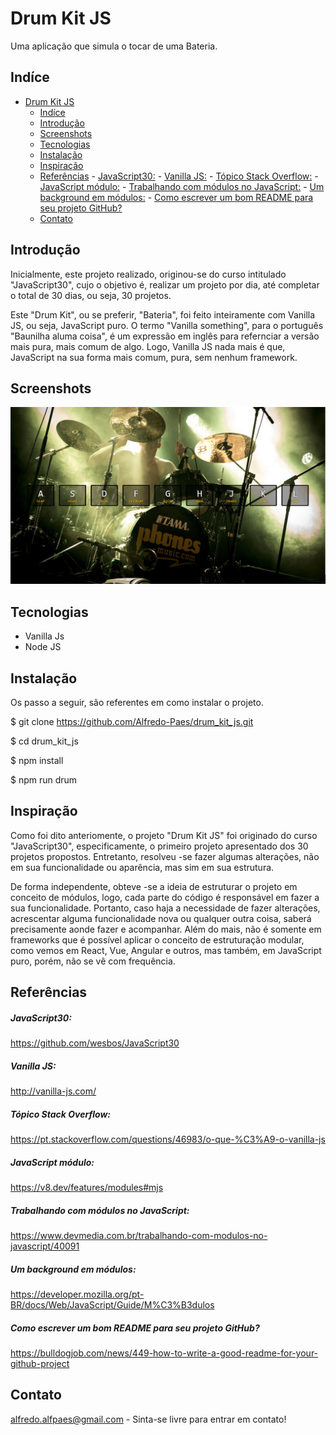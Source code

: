 # Drum Kit JS
Uma aplicação que simula o tocar de uma Bateria.

## Indíce
- [Drum Kit JS](#drum-kit-js)
  - [Indíce](#indíce)
  - [Introdução](#introdução)
  - [Screenshots](#screenshots)
  - [Tecnologias](#tecnologias)
  - [Instalação](#instalação)
  - [Inspiração](#inspiração)
  - [Referências](#referências)
        - [JavaScript30:](#javascript30)
        - [Vanilla JS:](#vanilla-js)
        - [Tópico Stack Overflow:](#tópico-stack-overflow)
        - [JavaScript módulo:](#javascript-módulo)
        - [Trabalhando com módulos no JavaScript:](#trabalhando-com-módulos-no-javascript)
        - [Um background em módulos:](#um-background-em-módulos)
        - [Como escrever um bom README para seu projeto GitHub?](#como-escrever-um-bom-readme-para-seu-projeto-github)
  - [Contato](#contato)

## Introdução
Inicialmente, este projeto realizado, originou-se do curso intitulado "JavaScript30", cujo o objetivo é, realizar um projeto por dia, até completar o total de 30 dias, ou seja, 30 projetos.

Este "Drum Kit", ou se preferir, "Bateria", foi feito inteiramente com Vanilla JS, ou seja, JavaScript puro. O termo "Vanilla something", para o português "Baunilha aluma coisa", é um expressão em inglês para refernciar a versão mais pura, mais comum de algo. Logo, Vanilla JS nada mais é que, JavaScript na sua forma mais comum, pura, sem nenhum framework.

## Screenshots
![Drum Kit Page](./img/drum_kit_js_image.png)

## Tecnologias
* Vanilla Js
* Node JS

## Instalação
Os passo a seguir, são referentes em como instalar o projeto.

$ git clone https://github.com/Alfredo-Paes/drum_kit_js.git 

$ cd  drum_kit_js

$ npm install 

$ npm run drum

## Inspiração
Como foi dito anteriomente, o projeto "Drum Kit JS" foi originado do curso "JavaScript30", especificamente, o primeiro projeto apresentado dos 30 projetos propostos. Entretanto, resolveu -se fazer algumas alterações, não em sua funcionalidade ou aparência, mas sim em sua estrutura.

De forma independente, obteve -se a ideia de estruturar o projeto em conceito de módulos, logo, cada parte do código é responsável em fazer a sua funcionalidade. Portanto, caso haja a necessidade de fazer alterações, acrescentar alguma funcionalidade nova ou qualquer outra coisa, saberá precisamente aonde fazer e acompanhar. Além do mais, não é somente em frameworks que é possível aplicar o conceito de estruturação modular, como vemos em React, Vue, Angular e outros, mas também, em JavaScript puro, porém, não se vê com frequência.

## Referências
##### JavaScript30: 
https://github.com/wesbos/JavaScript30

##### Vanilla JS: 
http://vanilla-js.com/

##### Tópico Stack Overflow: 
https://pt.stackoverflow.com/questions/46983/o-que-%C3%A9-o-vanilla-js

##### JavaScript módulo:
https://v8.dev/features/modules#mjs

##### Trabalhando com módulos no JavaScript:
https://www.devmedia.com.br/trabalhando-com-modulos-no-javascript/40091

##### Um background em módulos:
https://developer.mozilla.org/pt-BR/docs/Web/JavaScript/Guide/M%C3%B3dulos

##### Como escrever um bom README para seu projeto GitHub?
https://bulldogjob.com/news/449-how-to-write-a-good-readme-for-your-github-project

## Contato
alfredo.alfpaes@gmail.com - Sinta-se livre para entrar em contato!
